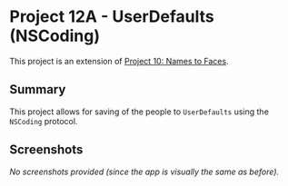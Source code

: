 # Project 12A - UserDefaults (NSCoding)

This project is an extension of [Project 10: Names to Faces](../Project-10-NamesToFaces).

## Summary

This project allows for saving of the people to `UserDefaults` using the `NSCoding` protocol.

## Screenshots

*No screenshots provided (since the app is visually the same as before).*
